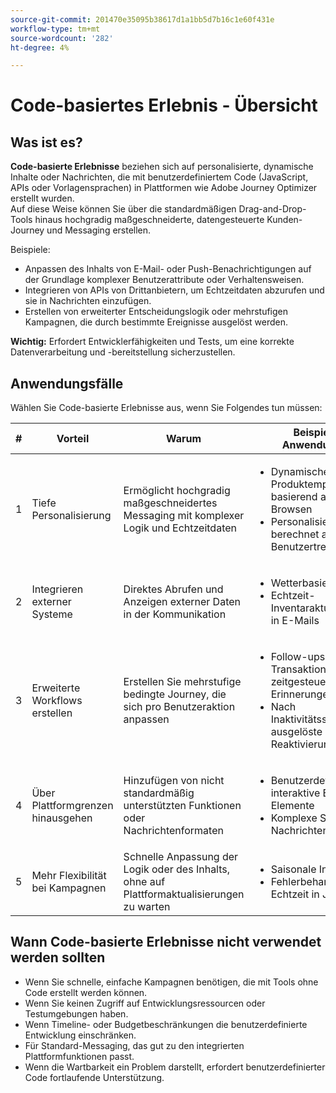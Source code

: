 ```yaml
---
source-git-commit: 201470e35095b38617d1a1bb5d7b16c1e60f431e
workflow-type: tm+mt
source-wordcount: '282'
ht-degree: 4%

---
```

# Code-basiertes Erlebnis - Übersicht

## Was ist es?

**Code-basierte Erlebnisse** beziehen sich auf personalisierte, dynamische Inhalte oder Nachrichten, die mit benutzerdefiniertem Code (JavaScript, APIs oder Vorlagensprachen) in Plattformen wie Adobe Journey Optimizer erstellt wurden.\
Auf diese Weise können Sie über die standardmäßigen Drag-and-Drop-Tools hinaus hochgradig maßgeschneiderte, datengesteuerte Kunden-Journey und Messaging erstellen.

Beispiele:

* Anpassen des Inhalts von E-Mail- oder Push-Benachrichtigungen auf der Grundlage komplexer Benutzerattribute oder Verhaltensweisen.
* Integrieren von APIs von Drittanbietern, um Echtzeitdaten abzurufen und sie in Nachrichten einzufügen.
* Erstellen von erweiterter Entscheidungslogik oder mehrstufigen Kampagnen, die durch bestimmte Ereignisse ausgelöst werden.

**Wichtig:** Erfordert Entwicklerfähigkeiten und Tests, um eine korrekte Datenverarbeitung und -bereitstellung sicherzustellen.

## Anwendungsfälle

Wählen Sie Code-basierte Erlebnisse aus, wenn Sie Folgendes tun müssen:

| # | Vorteil | Warum | Beispielhafte Anwendungsfälle |
|---|---------|-----|-------------------|
| 1 | Tiefe Personalisierung | Ermöglicht hochgradig maßgeschneidertes Messaging mit komplexer Logik und Echtzeitdaten | <ul><li>Dynamische Produktempfehlungen basierend auf dem letzten Browsen</li><li>Personalisierte Rabatte berechnet aus dem Benutzertreuestatus</li></ul> |
| 2 | Integrieren externer Systeme | Direktes Abrufen und Anzeigen externer Daten in der Kommunikation | <ul><li>Wetterbasierte Angebote</li><li>Echtzeit-Inventaraktualisierungen in E-Mails</li></ul> |
| 3 | Erweiterte Workflows erstellen | Erstellen Sie mehrstufige bedingte Journey, die sich pro Benutzeraktion anpassen | <ul><li>Follow-ups bei Transaktionsabbruch mit zeitgesteuerten Erinnerungen</li><li>Nach Inaktivitätsschwellen ausgelöste Reaktivierungskampagnen</li></ul> |
| 4 | Über Plattformgrenzen hinausgehen | Hinzufügen von nicht standardmäßig unterstützten Funktionen oder Nachrichtenformaten | <ul><li>Benutzerdefinierte interaktive E-Mail-Elemente</li><li>Komplexe SMS-Nachrichtenvarianten</li></ul> |
| 5 | Mehr Flexibilität bei Kampagnen | Schnelle Anpassung der Logik oder des Inhalts, ohne auf Plattformaktualisierungen zu warten | <ul><li>Saisonale Inhalte ein/aus</li><li>Fehlerbehandlung in Echtzeit in Journey</li></ul> |

## Wann Code-basierte Erlebnisse nicht verwendet werden sollten

* Wenn Sie schnelle, einfache Kampagnen benötigen, die mit Tools ohne Code erstellt werden können.
* Wenn Sie keinen Zugriff auf Entwicklungsressourcen oder Testumgebungen haben.
* Wenn Timeline- oder Budgetbeschränkungen die benutzerdefinierte Entwicklung einschränken.
* Für Standard-Messaging, das gut zu den integrierten Plattformfunktionen passt.
* Wenn die Wartbarkeit ein Problem darstellt, erfordert benutzerdefinierter Code fortlaufende Unterstützung.
